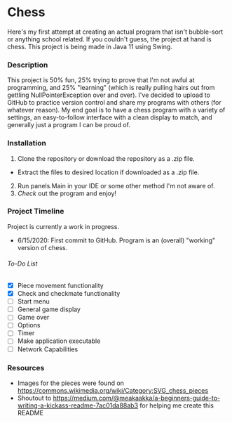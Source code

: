 # Chess
Here's my first attempt at creating an actual program that isn't bubble-sort or anything school related. If you couldn't guess, the project at hand is chess. This project is being made in Java 11 using Swing.

### Description
This project is 50% fun, 25% trying to prove that I'm not awful at programming, and 25% "learning" (which is really pulling hairs out from gettling NullPointerException over and over). I've decided to upload to GitHub to practice version control and share my programs with others (for whatever reason). My end goal is to have a chess program with a variety of settings, an easy-to-follow interface with a clean display to match, and generally just a program I can be proud of.

### Installation
1. Clone the repository or download the repository as a .zip file.
  * Extract the files to desired location if downloaded as a .zip file.
2. Run panels.Main in your IDE or some other method I'm not aware of.
3. *Check* out the program and enjoy!

### Project Timeline
Project is currently a work in progress.

* 6/15/2020: First commit to GitHub. Program is an (overall) "working" version of chess.

###### To-Do List
- [x] Piece movement functionality
- [x] Check and checkmate functionality
- [ ] Start menu
- [ ] General game display
- [ ] Game over
- [ ] Options
- [ ] Timer
- [ ] Make application executable
- [ ] Network Capabilities

### Resources
* Images for the pieces were found on https://commons.wikimedia.org/wiki/Category:SVG_chess_pieces
* Shoutout to https://medium.com/@meakaakka/a-beginners-guide-to-writing-a-kickass-readme-7ac01da88ab3 for helping me create this README
